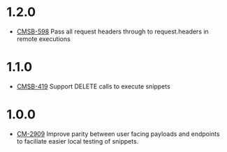 # 1.2.0
- [CMSB-598](https://jira.cloudmine.me/browse/CMSB-598) Pass all request headers through to request.headers in remote executions

# 1.1.0
- [CMSB-419](https://jira.cloudmine.me/browse/CMSB-419) Support DELETE calls to execute snippets

# 1.0.0
- [CM-2909](https://jira.cloudmine.me/browse/CM-2909) Improve parity between user facing payloads and endpoints to faciliate easier local testing of snippets.
